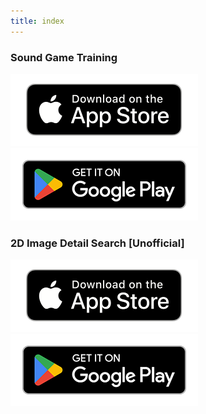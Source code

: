 ```yaml
---
title: index
---
```


### Sound Game Training

[![App store link](img_appstore_banner.en.png#imgleft)](https://itunes.apple.com/app/id1088874473?mt=8)[![Google Play link](img_google-play-badge.en.png#imgleft)](https://play.google.com/store/apps/details?id=jp.hyoromo.VideoSwing)
<div class="clear clear_box"></div>

### 2D Image Detail Search [Unofficial]

[![App store link](img_appstore_banner.en.png#imgleft)](https://itunes.apple.com/app/id793248344?mt=8)[![Google Play link](img_google-play-badge.en.png#imgleft)](https://play.google.com/store/apps/details?id=jp.hyoromo.nijisearch)
<div class="clear clear_box"></div>